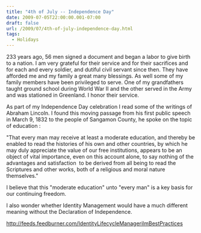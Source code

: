 ```yaml
---
title: "4th of July -- Independence Day"
date: 2009-07-05T22:00:00.001-07:00
draft: false
url: /2009/07/4th-of-july-independence-day.html
tags:
  - Holidays
---
```


233 years ago, 56 men signed a document and began a labor to give birth to a nation. I am very grateful for their service and for their sacrifices and for each and every soldier, and dutiful civil servant since then. They have afforded me and my family a great many blessings. As well some of my family members have been privileged to serve. One of my grandfathers taught ground school during World War II and the other served in the Army and was stationed in Greenland. I honor their service.

As part of my Independence Day celebration I read some of the writings of Abraham Lincoln. I found this moving passage from his first public speech in March 9, 1832 to the people of Sangamon County, he spoke on the topic of education :

"That every man may receive at least a moderate education, and thereby be enabled to read the histories of his own and other countries, by which he may duly appreciate the value of our free institutions, appears to be an object of vital importance, even on this account alone, to say nothing of the advantages and satisfaction  to be derived from all being to read the Scriptures and other works, both of a religious and moral nature themselves."

I believe that this "moderate education" unto "every man" is a key basis for our continuing freedom.

I also wonder whether Identity Management would have a much different meaning without the Declaration of Independence.

http://feeds.feedburner.com/IdentityLifecycleManagerilmBestPractices
